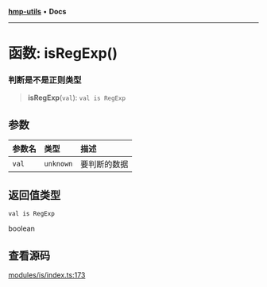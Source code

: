 [**hmp-utils**](../README.md) • **Docs**

***

# 函数: isRegExp()

### 判断是不是正则类型

> **isRegExp**(`val`): `val is RegExp`

## 参数

| 参数名 | 类型 | 描述 |
| :------ | :------ | :------ |
| `val` | `unknown` | 要判断的数据 |

## 返回值类型

`val is RegExp`

boolean

## 查看源码

[modules/is/index.ts:173](https://github.com/hmp1049127947/hmp-utils/blob/4a6ef6c09762a1cd3b8d7a3366d8664e5e49db4c/src/modules/is/index.ts#L173)
